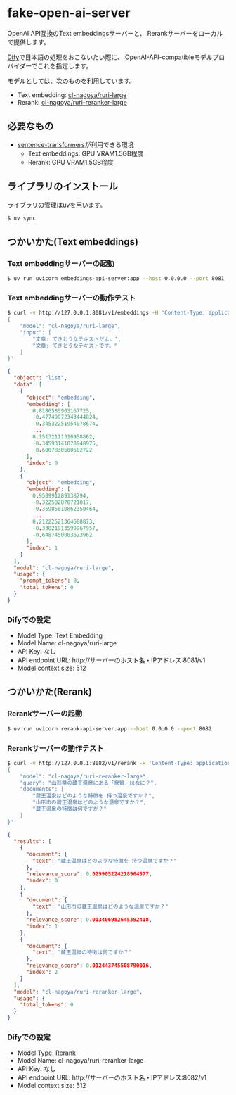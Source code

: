 # fake-open-ai-server

OpenAI API互換のText embeddingsサーバーと、
Rerankサーバーをローカルで提供します。

[Dify](https://dify.ai/)で日本語の処理をおこないたい際に、
OpenAI-API-compatibleモデルプロバイダーでこれを指定します。

モデルとしては、次のものを利用しています。

- Text embedding: [cl-nagoya/ruri-large](https://huggingface.co/cl-nagoya/ruri-large)
- Rerank: [cl-nagoya/ruri-reranker-large](https://huggingface.co/cl-nagoya/ruri-reranker-large)

## 必要なもの
- [sentence-transformers](https://sbert.net/)が利用できる環境
  - Text embeddings: GPU VRAM1.5GB程度
  - Rerank: GPU VRAM1.5GB程度

## ライブラリのインストール
ライブラリの管理は[uv](https://github.com/astral-sh/uv)を用います。

```sh
$ uv sync
```

## つかいかた(Text embeddings)

### Text embeddingサーバーの起動

```sh
$ uv run uvicorn embeddings-api-server:app --host 0.0.0.0 --port 8081
```

### Text embeddingサーバーの動作テスト
```sh
$ curl -v http://127.0.0.1:8081/v1/embeddings -H 'Content-Type: application/json' --data-raw '
{
    "model": "cl-nagoya/ruri-large",
    "input": [
        "文章: てきとうなテキストだよ。",
        "文章: てきとうなテキストです。"
    ]
}'
```

```json
{
  "object": "list",
  "data": [
    {
      "object": "embedding",
      "embedding": [
        0.8186585903167725,
        -0.47749972343444824,
        -0.34532251954078674,
        ...
        0.15132111310958862,
        -0.34593141078948975,
        -0.6007830500602722
      ],
      "index": 0
    },
    {
      "object": "embedding",
      "embedding": [
        0.958991289138794,
        -0.322582870721817,
        -0.35985010862350464,
        ...
        0.21222521364688873,
        -0.33821913599967957,
        -0.6487450003623962
      ],
      "index": 1
    }
  ],
  "model": "cl-nagoya/ruri-large",
  "usage": {
    "prompt_tokens": 0,
    "total_tokens": 0
  }
}
```

### Difyでの設定
- Model Type: Text Embedding
- Model Name: cl-nagoya/ruri-large
- API Key: なし
- API endpoint URL: http://サーバーのホスト名・IPアドレス:8081/v1
- Model context size: 512

## つかいかた(Rerank)

### Rerankサーバーの起動
```sh
$ uv run uvicorn rerank-api-server:app --host 0.0.0.0 --port 8082
```

### Rerankサーバーの動作テスト
```sh
$ curl -v http://127.0.0.1:8082/v1/rerank -H 'Content-Type: application/json' --data-raw '
{
    "model": "cl-nagoya/ruri-reranker-large",
    "query": "山形県の蔵王温泉にある「泉質」はなに？",
    "documents": [
        "蔵王温泉はどのような特徴を 持つ温泉ですか？",
        "山形市の蔵王温泉はどのような温泉ですか？",
        "蔵王温泉の特徴は何ですか？"
    ]
}'
```

```json
{
  "results": [
    {
      "document": {
        "text": "蔵王温泉はどのような特徴を 持つ温泉ですか？"
      },
      "relevance_score": 0.029905224218964577,
      "index": 0
    },
    {
      "document": {
        "text": "山形市の蔵王温泉はどのような温泉ですか？"
      },
      "relevance_score": 0.013406982645392418,
      "index": 1
    },
    {
      "document": {
        "text": "蔵王温泉の特徴は何ですか？"
      },
      "relevance_score": 0.012443745508790016,
      "index": 2
    }
  ],
  "model": "cl-nagoya/ruri-reranker-large",
  "usage": {
    "total_tokens": 0
  }
}
```

### Difyでの設定
- Model Type: Rerank
- Model Name: cl-nagoya/ruri-reranker-large
- API Key: なし
- API endpoint URL: http://サーバーのホスト名・IPアドレス:8082/v1
- Model context size: 512

